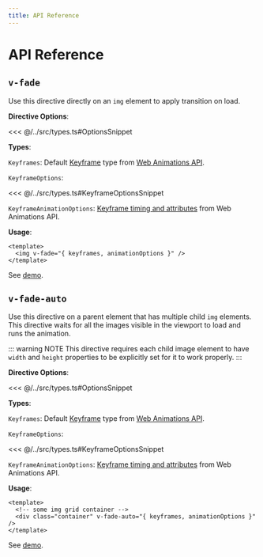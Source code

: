 ```yaml
---
title: API Reference
---
```


# API Reference

## `v-fade`

Use this directive directly on an `img` element to apply transition on load.

**Directive Options**:

<<< @/../src/types.ts#OptionsSnippet

**Types**:

`Keyframes`: Default [Keyframe](https://developer.mozilla.org/en-US/docs/Web/API/Web_Animations_API/Keyframe_Formats) type from [Web Animations API](https://developer.mozilla.org/en-US/docs/Web/API/Web_Animations_API).

`KeyframeOptions`:

<<< @/../src/types.ts#KeyframeOptionsSnippet

`KeyframeAnimationOptions`: [Keyframe timing and attributes](https://developer.mozilla.org/en-US/docs/Web/API/Web_Animations_API/Keyframe_Formats#attributes) from Web Animations API.

**Usage**:

```vue
<template>
  <img v-fade="{ keyframes, animationOptions }" />
</template>
```
See [demo](/demo/using-v-fade).

## `v-fade-auto`

Use this directive on a parent element that has multiple child `img` elements. This directive waits for all the images visible in the viewport to load and runs the animation.

::: warning NOTE
This directive requires each child image element to have `width` and `height` properties to be explicitly set for it to work properly.
:::

**Directive Options**:

<<< @/../src/types.ts#OptionsSnippet

**Types**:

`Keyframes`: Default [Keyframe](https://developer.mozilla.org/en-US/docs/Web/API/Web_Animations_API/Keyframe_Formats) type from [Web Animations API](https://developer.mozilla.org/en-US/docs/Web/API/Web_Animations_API).

`KeyframeOptions`:

<<< @/../src/types.ts#KeyframeOptionsSnippet

`KeyframeAnimationOptions`: [Keyframe timing and attributes](https://developer.mozilla.org/en-US/docs/Web/API/Web_Animations_API/Keyframe_Formats#attributes) from Web Animations API.

**Usage**:

```vue
<template>
  <!-- some img grid container -->
  <div class="container" v-fade-auto="{ keyframes, animationOptions }" />
</template>
```

See [demo](/demo/using-v-fade-auto).